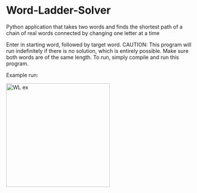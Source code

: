 # Word-Ladder-Solver
Python application that takes two words and finds the shortest path of a chain of real words connected by changing one letter at a time

Enter in starting word, followed by target word. CAUTION: This program will run indefinitely if there is no solution, which is entirely possible. Make sure both words are of the same length. To run, simply compile and run this program. 

Example run: 


<img width="279" alt="WL ex" src="https://user-images.githubusercontent.com/60165504/159139651-f17ff56a-e1a6-4515-952f-18de0722576a.PNG">
